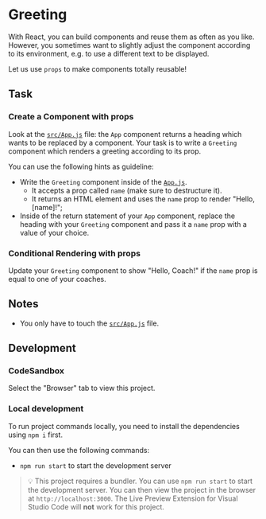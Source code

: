 # Greeting

With React, you can build components and reuse them as often as you like. However, you sometimes want to slightly adjust the component according to its environment, e.g. to use a different text to be displayed.

Let us use `props` to make components totally reusable!

## Task

### Create a Component with props

Look at the [`src/App.js`](./src/App.js) file: the `App` component returns a heading which wants to be replaced by a component. Your task is to write a `Greeting` component which renders a greeting according to its prop.

You can use the following hints as guideline:

- Write the `Greeting` component inside of the [`App.js`](src/App.js).
  - It accepts a prop called `name` (make sure to destructure it).
  - It returns an HTML element and uses the `name` prop to render "Hello, [name]!";
- Inside of the return statement of your `App` component, replace the heading with your `Greeting` component and pass it a `name` prop with a value of your choice.

### Conditional Rendering with props

Update your `Greeting` component to show "Hello, Coach!" if the `name` prop is equal to one of your coaches.

## Notes

- You only have to touch the [`src/App.js`](./src/App.js) file.

## Development

### CodeSandbox

Select the "Browser" tab to view this project.

### Local development

To run project commands locally, you need to install the dependencies using `npm i` first.

You can then use the following commands:

- `npm run start` to start the development server

> 💡 This project requires a bundler. You can use `npm run start` to start the development server. You can then view the project in the browser at `http://localhost:3000`. The Live Preview Extension for Visual Studio Code will **not** work for this project.
